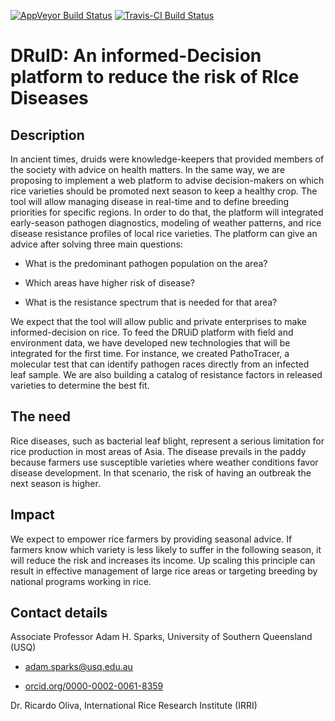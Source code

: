 
[![AppVeyor Build Status](https://ci.appveyor.com/api/projects/status/github/phytopathology/DRuID?branch=master&svg=true)](https://ci.appveyor.com/project/phytopathology/DRuID)
[![Travis-CI Build Status](https://travis-ci.org/phytopathology/DRuID.svg?branch=master)](https://travis-ci.org/phytopathology/DRuID)

# DRuID: An informed-Decision platform to reduce the risk of RIce Diseases 

## Description

In ancient times, druids were knowledge-keepers that provided members of the society with advice on health matters. In the same way, we are proposing to implement a web platform to advise decision-makers on which rice varieties should be promoted next season to keep a healthy crop. The tool will allow managing disease in real-time and to define breeding priorities for specific regions. In order to do that, the platform will integrated early-season pathogen diagnostics, modeling of weather patterns, and rice disease resistance profiles of local rice varieties. The platform can give an advice after solving three main questions:

- What is the predominant pathogen population on the area?

- Which areas have higher risk of disease?

- What is the resistance spectrum that is needed for that area?

We expect that the tool will allow public and private enterprises to make informed-decision on rice. To feed the DRUiD platform with field and environment data, we have developed new technologies that will be integrated for the first time. For instance, we created PathoTracer, a molecular test that can identify pathogen races directly from an infected leaf sample. We are also building a catalog of resistance factors in released varieties to determine the best fit.

## The need

Rice diseases, such as bacterial leaf blight, represent a serious limitation for rice production in most areas of Asia. The disease prevails in the paddy because farmers use susceptible varieties where weather conditions favor disease development. In that scenario, the risk of having an outbreak the next season is higher.

## Impact

We expect to empower rice farmers by providing seasonal advice. If farmers know which variety is less likely to suffer in the following season, it will reduce the risk and increases its income. Up scaling this principle can result in effective management of large rice areas or targeting breeding by national programs working in rice.

## Contact details

Associate Professor Adam H. Sparks, University of Southern Queensland (USQ)

  - [adam.sparks@usq.edu.au](mailto::adam.sparks@usq.edu.au)
  
  - [orcid.org/0000-0002-0061-8359](https://orcid.org/0000-0002-0061-8359)

Dr. Ricardo Oliva, International Rice Research Institute (IRRI)
